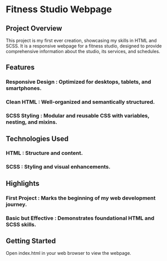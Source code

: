 


# Fitness Studio Webpage


## Project Overview
This project is my first ever creation, showcasing my skills in HTML and SCSS. It is a responsive webpage for a fitness studio, designed to provide comprehensive information about the studio, its services, and schedules.

## Features
### Responsive Design : Optimized for desktops, tablets, and smartphones.
### Clean HTML : Well-organized and semantically structured.
### SCSS Styling : Modular and reusable CSS with variables, nesting, and mixins.

## Technologies Used
### HTML : Structure and content.
### SCSS : Styling and visual enhancements.

## Highlights
### First Project : Marks the beginning of my web development journey.
### Basic but Effective : Demonstrates foundational HTML and SCSS skills.

## Getting Started
Open index.html in your web browser to view the webpage.
